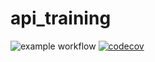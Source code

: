 # api_training
![example workflow](https://github.com/Clem10101998/api_training/actions/workflows/build.yml/badge.svg)
[![codecov](https://codecov.io/gh/Clem10101998/api_training/branch/main/graph/badge.svg?token=LAJV4W5WFO)](https://codecov.io/gh/Clem10101998/api_training)

